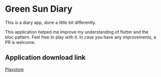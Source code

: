 # Green Sun Diary

This is a diary app, done a little bit differently.

This application helped me improve my understanding of flutter and the bloc pattern.
Feel free to play with it. In case you have any improvements, a PR is welcome.

## Application download link
[Playstore](https://play.google.com/store/apps/details?id=com.simiyu.greensundiary)

